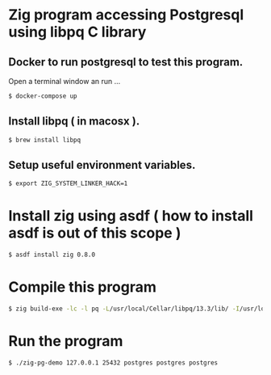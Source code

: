 # Zig program accessing Postgresql using libpq C library 

## Docker to run postgresql to test this program. 
Open a terminal window an run ...
```bash
$ docker-compose up
```

## Install libpq ( in macosx ).
```bash
$ brew install libpq
```

## Setup useful environment variables.

```bash
$ export ZIG_SYSTEM_LINKER_HACK=1
```

# Install zig using asdf ( how to install asdf is out of this scope )

```bash
$ asdf install zig 0.8.0
```

# Compile this program

```bash
$ zig build-exe -lc -l pq -L/usr/local/Cellar/libpq/13.3/lib/ -I/usr/local/Cellar/libpq/13.3/include zig-pg-demo.zig
```

# Run the program
```bash
$ ./zig-pg-demo 127.0.0.1 25432 postgres postgres postgres
```

